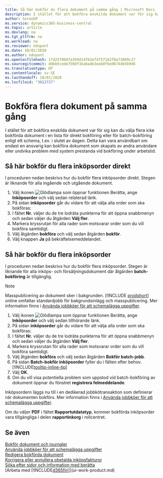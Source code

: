```yaml
---
title: Så här bokför du flera dokument på samma gång | Microsoft Docs
description: I stället för att bokföra enskilda dokument var för sig kan du välja flera icke bokförda dokument i en lista för batch-bokföring, antingen för direkt bokföring eller som t.ex. i slutet av dagen.
author: SorenGP
ms.service: dynamics365-business-central
ms.topic: article
ms.devlang: na
ms.tgt_pltfrm: na
ms.workload: na
ms.reviewer: edupont
ms.date: 10/01/2020
ms.author: edupont
ms.openlocfilehash: 1fd25f8b07a359414f62ef4757162f8a73889c27
ms.sourcegitcommit: ddbb5cede750df1baba4b3eab8fbed6744b5b9d6
ms.translationtype: HT
ms.contentlocale: sv-SE
ms.lasthandoff: 10/01/2020
ms.locfileid: "3912727"
---
```

# <a name="post-multiple-documents-at-the-same-time"></a>Bokföra flera dokument på samma gång

I stället för att bokföra enskilda dokument var för sig kan du välja flera icke bokförda dokument i en lista för direkt bokföring eller för batch-bokföring enligt ett schema, t.ex. i slutet av dagen. Detta kan vara användbart om endast en ansvarig kan bokföra dokument som skapats av andra användare eller undvika problem med system prestanda vid bokföring under arbetstid.

## <a name="to-post-multiple-purchase-orders-immediately"></a>Så här bokför du flera inköpsorder direkt

I proceduren nedan beskrivs hur du bokför flera inköpsorder direkt. Stegen är liknande för alla ingående och utgående dokument.

1. Välj ikonen ![Glödlampa som öppnar funktionen Berätta](media/ui-search/search_small.png "Berätta vad du vill göra"), ange **Inköpsorder** och välj sedan relaterad länk.
2. På sidan **inköpsorder** går du vidare för att välja alla order som ska bokföras:
3. I fältet **Nr.** väljer du de tre lodräta punkterna för att öppna snabbmenyn och sedan väljer du åtgärden **Välj fler**.
4. Markera kryssrutan för alla rader som motsvarar order som du vill bokföra samtidigt.
5. Välj åtgärden **bokföra** och välj sedan åtgärden **bokför**.
6. Välj knappen **Ja** på bekräftelsemeddelandet.

## <a name="to-batch-post-multiple-purchase-orders"></a>Så här bokför du flera inköpsorder

I proceduren nedan beskrivs hur du bokför flera inköpsorder. Stegen är liknande för alla inköps- och försäljningsdokument där åtgärden **batch-bokföring** är tillgänglig.

> [!NOTE]
> Masspublicering av dokument sker i bakgrunden. [!INCLUDE [prodshort](includes/prodshort.md)] online omfattar standardjobb för bakgrundsinlägg och masspublicering. Mer information finns i [Använda jobbköer för att schemalägga uppgifter](admin-job-queues-schedule-tasks.md).

1. Välj ikonen ![Glödlampa som öppnar funktionen Berätta](media/ui-search/search_small.png "Berätta vad du vill göra"), ange **Inköpsorder** och välj sedan tillhörande länk.  
2. På sidan **inköpsorder** går du vidare för att välja alla order som ska bokföras:
3. I fältet **Nr.** väljer du de tre lodräta punkterna för att öppna snabbmenyn och sedan väljer du åtgärden **Välj fler**.
4. Markera kryssrutan för alla rader som motsvarar order som du vill bokföra samtidigt.
5. Välj åtgärden **bokföra** och välj sedan åtgärden **Bokför batch-jobb**.
6. På sidan **Batch-bokför inköpsorder** fyller du i fälten efter behov. [!INCLUDE[tooltip-inline-tip](includes/tooltip-inline-tip_md.md)]
7. Välj **OK**.
8. Om du vill visa potentiella problem som uppstod vid batch-bokföring av dokument öppnar du fönstret **registrera felmeddelande**.

Inköpsordern läggs nu till i en dedikerad jobbkötransaktion som definierar när dokumenten bokförs. Mer information finns i [Använda jobbköer för att schemalägga uppgifter](admin-job-queues-schedule-tasks.md).

Om du väljer **PDF** i fältet **Rapportutdatatyp**, kommer bokförda inköpsorder vara tillgängliga i delen **rapportinkorg** i rollcentret.

## <a name="see-also"></a>Se även

[Bokför dokument och journaler](ui-post-documents-journals.md)  
[Använda jobbköer för att schemalägga uppgifter](admin-job-queues-schedule-tasks.md)  
[Redigera bokförda dokument](across-edit-posted-document.md)  
[Korrigera eller annullera obetalda inköpsfakturor](purchasing-how-correct-cancel-unpaid-purchase-invoices.md)  
[Söka efter sidor och information med berätta](ui-search.md)  
[Arbeta med [!INCLUDE[d365fin](includes/d365fin_md.md)]](ui-work-product.md)
